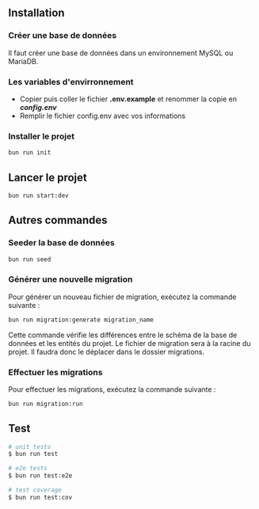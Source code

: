 ## Installation

### Créer une base de données

Il faut créer une base de données dans un environnement MySQL ou MariaDB.

### Les variables d'envirronnement

- Copier puis coller le fichier **.env.example** et renommer la copie en **_config.env_**
- Remplir le fichier config.env avec vos informations

### Installer le projet

```bash
bun run init
```

## Lancer le projet

```bash
bun run start:dev
```

## Autres commandes

### Seeder la base de données

```bash
bun run seed
```

### Générer une nouvelle migration

Pour générer un nouveau fichier de migration, exécutez la commande suivante :

```bash
bun run migration:generate migration_name
```

Cette commande vérifie les différences entre le schéma de la base de données et les entités du projet. Le fichier de migration sera à la racine du projet. Il faudra donc le déplacer dans le dossier migrations.

### Effectuer les migrations

Pour effectuer les migrations, exécutez la commande suivante :

```bash
bun run migration:run
```

## Test

```bash
# unit tests
$ bun run test

# e2e tests
$ bun run test:e2e

# test coverage
$ bun run test:cov
```
